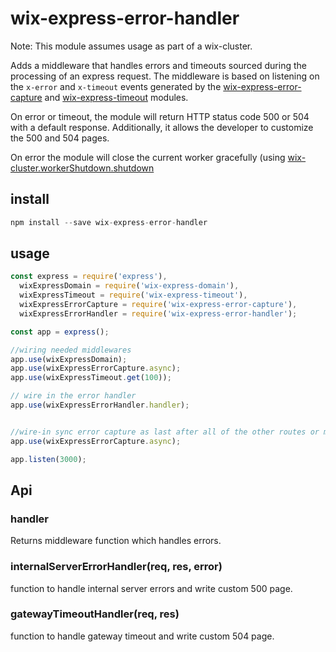 # wix-express-error-handler

Note: This module assumes usage as part of a wix-cluster.

Adds a middleware that handles errors and timeouts sourced during the processing of an express request. The middleware is based on listening
on the ```x-error``` and ```x-timeout``` events generated by the [wix-express-error-capture](../wix-express-error-capture) and
[wix-express-timeout](../wix-express-timeout) modules.

On error or timeout, the module will return HTTP status code 500 or 504 with a default response. Additionally, it allows
 the developer to customize the 500 and 504 pages.

On error the module will close the current worker gracefully (using [wix-cluster.workerShutdown.shutdown](../../cluster/wix-cluster)

## install

```js
npm install --save wix-express-error-handler
```

## usage

```js
const express = require('express'),
  wixExpressDomain = require('wix-express-domain'),
  wixExpressTimeout = require('wix-express-timeout'),
  wixExpressErrorCapture = require('wix-express-error-capture'),
  wixExpressErrorHandler = require('wix-express-error-handler');

const app = express();

//wiring needed middlewares
app.use(wixExpressDomain);
app.use(wixExpressErrorCapture.async);
app.use(wixExpressTimeout.get(100));

// wire in the error handler
app.use(wixExpressErrorHandler.handler);


//wire-in sync error capture as last after all of the other routes or middlewares
app.use(wixExpressErrorCapture.async);

app.listen(3000);
```
## Api

### handler
Returns middleware function which handles errors.

### internalServerErrorHandler(req, res, error)
function to handle internal server errors and write custom 500 page.

### gatewayTimeoutHandler(req, res)
function to handle gateway timeout and write custom 504 page.
